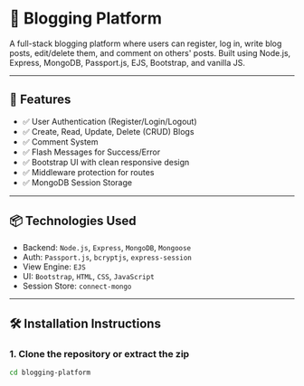 # 📝 Blogging Platform

A full-stack blogging platform where users can register, log in, write blog posts, edit/delete them, and comment on others' posts. Built using Node.js, Express, MongoDB, Passport.js, EJS, Bootstrap, and vanilla JS.

---

## 🚀 Features

- ✅ User Authentication (Register/Login/Logout)
- ✅ Create, Read, Update, Delete (CRUD) Blogs
- ✅ Comment System
- ✅ Flash Messages for Success/Error
- ✅ Bootstrap UI with clean responsive design
- ✅ Middleware protection for routes
- ✅ MongoDB Session Storage

---

## 📦 Technologies Used

- Backend: `Node.js`, `Express`, `MongoDB`, `Mongoose`
- Auth: `Passport.js`, `bcryptjs`, `express-session`
- View Engine: `EJS`
- UI: `Bootstrap`, `HTML`, `CSS`, `JavaScript`
- Session Store: `connect-mongo`

---

## 🛠️ Installation Instructions

### 1. Clone the repository or extract the zip

```bash
cd blogging-platform
